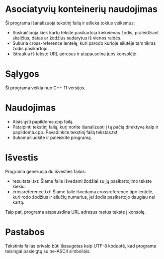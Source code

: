 # Asociatyvių konteinerių naudojimas

Ši programa išanalizuoja tekstinį failą ir atlieka tokius veiksmus:

- Suskaičiuoja kiek kartų tekste pasikartoja kiekvienas žodis, praleidžiant skaičius, datas ar žodžius sudarytus iš vienos raidės.
- Sukuria cross-reference lentelę, kuri parodo kurioje eilutėje tam tikras žodis pasikartojo.
- Ištraukia iš teksto URL adresus ir atspausdina juos konsolėje.

# Sąlygos

Ši programa veikia nuo C++ 11 versijos.

# Naudojimas

- Atsisiųsti papildoma.cpp failą.
- Patalpinti tekstinį failą, kurį norite išanalizuoti į tą pačią direktyvą kaip ir papildoma.cpp. Pavadinkite tekstinį failą tekstas.txt
- Sukompiliuokite ir paleiskite programą.

# Išvestis

Programa generuoja du išvesties failus:

- rezultatai.txt: Šiame faile išvedami žodžiai su jų pasikartojimo tekste kiekiu.
- crossreference.txt: Šiame faile išvedama crossreference tipo lentelė, kuri rodo žodžius ir eilučių numerius, jei žodis pasikartojo daugiau nei kartą.

Taip pat, programa atspausdina URL adresus rastus tekste į konsolę.

# Pastabos

Tekstinis failas privalo būti išsaugotas kaip UTF-8 koduotė, kad programa teisingai pasielgtų su ne-ASCII simboliais.
